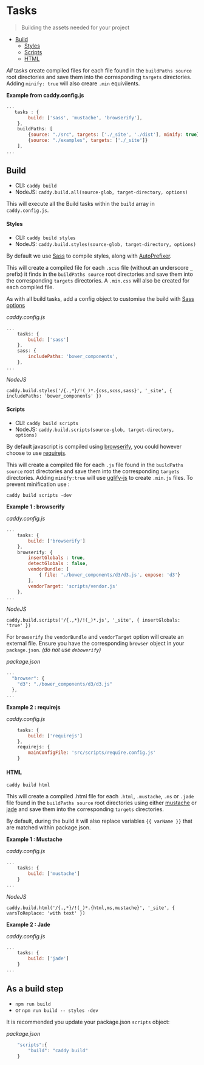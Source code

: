 # Tasks
> Building the assets needed for your project

 * [Build](#build)
    * [Styles](#styles)
    * [Scripts](#scripts)
    * [HTML](#html)

*All* tasks create compiled files for each file found in the `buildPaths source` root directories and save them into the corresponding `targets` directories. Adding `minify: true` will also creare `.min` equivilents.

**Example from caddy.config.js**
```javascript
...
   tasks : {
        build: ['sass', 'mustache', 'browserify'],
    },
    buildPaths: [
        {source: "./src", targets: ['./_site', './dist'], minify: true},
        {source: "./examples", targets: ['./_site']}
    ],
...
```

## Build

 * CLI: `caddy build`
 * NodeJS: `caddy.build.all(source-glob, target-directory, options)`

This will execute all the Build tasks within the `build` array in `caddy.config.js`.

#### Styles

 * CLI: `caddy build styles`
 * NodeJS: `caddy.build.styles(source-glob, target-directory, options)`

By default we use [Sass](http://sass-lang.com/) to compile styles, along with [AutoPrefixer](https://www.npmjs.com/package/autoprefixer).

This will create a compiled file for each `.scss` file (without an underscore `_` prefix) it finds in the `buildPaths source` root directories and save them into the corresponding `targets` directories. A `.min.css` will also be created for each compiled file.

As with all build tasks, add a config object to customise the build with [Sass options](https://github.com/sass/node-sass#options)

*caddy.config.js*
```javascript
...
    tasks: {
        build: ['sass']
    },
    sass: {
        includePaths: 'bower_components',
    },
...
```

*NodeJS*

 `caddy.build.styles('/{.,*}/!(_)*.{css,scss,sass}', '_site', { includePaths: 'bower_components' })`

#### Scripts

 * CLI: `caddy build scripts`
 * NodeJS: `caddy.build.scripts(source-glob, target-directory, options)`

By default javascript is compiled using [browserify](https://www.npmjs.com/package/browserify), you could however choose to use [requirejs](http://requirejs.org/).

This will create a compiled file for each `.js` file found in the `buildPaths source` root directories and save them into the corresponding `targets` directories. Adding `minify:true` will use [uglify-js](https://www.npmjs.com/package/uglify-js) to create `.min.js` files.  To prevent minification use :

`caddy build scripts -dev`

**Example 1 : browserify** 

*caddy.config.js*

```javascript
...
    tasks: {
        build: ['browserify']
    },
    browserify: {
        insertGlobals : true,
        detectGlobals : false,
        vendorBundle: [
            { file: './bower_components/d3/d3.js', expose: 'd3'}
        ],
        vendorTarget: 'scripts/vendor.js'
    },
...
```

*NodeJS*

 `caddy.build.scripts('/{.,*}/!(_)*.js', '_site', { insertGlobals: 'true' })`
 
For `browserify` the `vendorBundle` and `vendorTarget` option will create an external file. Ensure you have the corresponding `browser` object in your `package.json`. *(do not use `debowerify`)* 

*package.json*
```javascript
...
  "browser": {
    "d3": "./bower_components/d3/d3.js"
  },
...
```

**Example 2 : requirejs**

*caddy.config.js*
```javascript
    tasks: {
        build: ['requirejs']
    },
    requirejs: {
        mainConfigFile: 'src/scripts/require.config.js'
    }
```

#### HTML

`caddy build html`

This will create a compiled .html file for each `.html`, `.mustache`, `.ms` or `.jade` file found in the `buildPaths source` root directories using either [mustache](https://github.com/janl/mustache.js) or [jade](http://jade-lang.com/) and save them into the corresponding `targets` directories.

By default, during the build it will also replace variables `{{ varName }}` that are matched within package.json.

**Example 1 : Mustache** 

*caddy.config.js*
```javascript
...
    tasks: {
        build: ['mustache']
    }
...
```
*NodeJS*

 `caddy.build.html('/{.,*}/!(_)*.{html,ms,mustache}', '_site', { varsToReplace: 'with text' })`

**Example 2 : Jade** 

*caddy.config.js*
```javascript
...
    tasks: {
        build: ['jade']
    }
...
```

## As a build step

 * `npm run build`
 * or `npm run build -- styles -dev`

It is recommended you update your package.json `scripts` object:

*package.json*
```javascript
    "scripts":{ 
        "build": "caddy build"
    }
```
